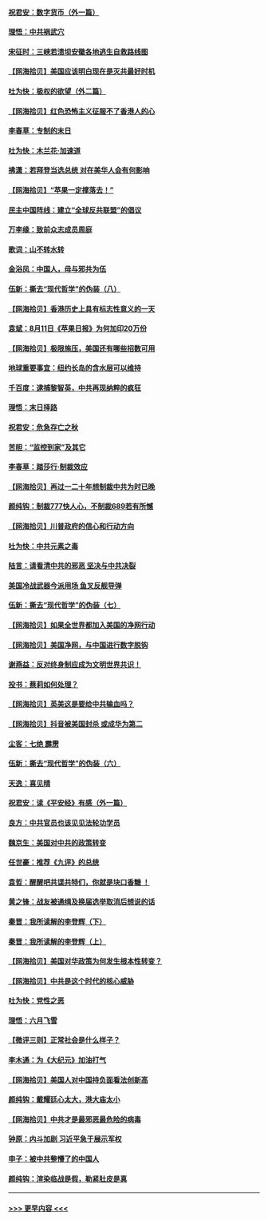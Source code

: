 #### [祝君安：数字货币（外一篇）](../pages/nsc993/n12334186.md?t=08160951) 
#### [理悟：中共祸武穴](../pages/nsc993/n12333962.md?t=08160951) 
#### [宋征时：三峡若溃坝安徽各地逃生自救路线图](../pages/nsc993/n12332450.md?t=08160951) 
#### [【网海拾贝】美国应该明白现在是灭共最好时机](../pages/nsc993/n12332313.md?t=08160951) 
#### [吐为快：极权的欲望（外二篇）](../pages/nsc993/n12332089.md?t=08160951) 
#### [【网海拾贝】红色恐怖主义征服不了香港人的心](../pages/nsc993/n12329296.md?t=08160951) 
#### [李春草：专制的末日](../pages/nsc993/n12329079.md?t=08160951) 
#### [吐为快：木兰花‧加速道](../pages/nsc993/n12327366.md?t=08160951) 
#### [拂潇：若拜登当选总统 对在美华人会有何影响](../pages/nsc993/n12295996.md?t=08160951) 
#### [【网海拾贝】“苹果一定撑落去！”](../pages/nsc993/n12326784.md?t=08160951) 
#### [民主中国阵线：建立“全球反共联盟”的倡议](../pages/nsc993/n12324177.md?t=08160951) 
#### [万李缘：致前众志成员周庭](../pages/nsc993/n12324635.md?t=08160951) 
#### [歌词：山不转水转](../pages/nsc993/n12324599.md?t=08160951) 
#### [金浴凤：中国人，毋与邪共为伍](../pages/nsc993/n12324257.md?t=08160951) 
#### [伍新：撕去“现代哲学”的伪装（八）](../pages/nsc993/n12324188.md?t=08160951) 
#### [【网海拾贝】香港历史上具有标志性意义的一天](../pages/nsc993/n12324021.md?t=08160951) 
#### [袁斌：8月11日《苹果日报》为何加印20万份](../pages/nsc993/n12323955.md?t=08160951) 
#### [【网海拾贝】极限施压，美国还有哪些招数可用](../pages/nsc993/n12322512.md?t=08160951) 
#### [地球重要事宜：纽约长岛的含水层可以维持](../pages/nsc993/n12321844.md?t=08160951) 
#### [千百度：逮捕黎智英，中共再现纳粹的疯狂](../pages/nsc993/n12321777.md?t=08160951) 
#### [理悟：末日择路](../pages/nsc993/n12320812.md?t=08160951) 
#### [祝君安：危急存亡之秋](../pages/nsc993/n12320795.md?t=08160951) 
#### [苦胆：“监控到家”及其它](../pages/nsc993/n12320751.md?t=08160951) 
#### [李春草：踏莎行·制裁效应](../pages/nsc993/n12318290.md?t=08160951) 
#### [【网海拾贝】再过一二十年想制裁中共为时已晚](../pages/nsc993/n12318195.md?t=08160951) 
#### [颜纯钩：制裁777快人心，不制裁689若有所憾](../pages/nsc993/n12316912.md?t=08160951) 
#### [【网海拾贝】川普政府的信心和行动方向](../pages/nsc993/n12316673.md?t=08160951) 
#### [吐为快：中共元素之毒](../pages/nsc993/n12316547.md?t=08160951) 
#### [陆言：请看清中共的邪恶 坚决与中共决裂](../pages/nsc993/n12315784.md?t=08160951) 
#### [美国冷战武器今派用场 鱼叉反舰导弹](../pages/nsc993/n12316258.md?t=08160951) 
#### [伍新：撕去“现代哲学”的伪装（七）](../pages/nsc993/n12315846.md?t=08160951) 
#### [【网海拾贝】如果全世界都加入美国的净网行动](../pages/nsc993/n12315588.md?t=08160951) 
#### [【网海拾贝】美国净网，与中国进行数字脱钩](../pages/nsc993/n12312813.md?t=08160951) 
#### [谢燕益：反对终身制应成为文明世界共识！](../pages/nsc993/n12310465.md?t=08160951) 
#### [投书：蔡莉如何处理？](../pages/nsc993/n12310224.md?t=08160951) 
#### [【网海拾贝】英美这是要给中共输血吗？](../pages/nsc993/n12307646.md?t=08160951) 
#### [【网海拾贝】抖音被美国封杀 或成华为第二](../pages/nsc993/n12305277.md?t=08160951) 
#### [尘客：七绝 霹雳](../pages/nsc993/n12304053.md?t=08160951) 
#### [伍新：撕去“现代哲学”的伪装（六）](../pages/nsc993/n12303243.md?t=08160951) 
#### [天逸：喜见晴](../pages/nsc993/n12303226.md?t=08160951) 
#### [祝君安：读《平安经》有感（外一篇）](../pages/nsc993/n12303170.md?t=08160951) 
#### [良方：中共官员也该见见法轮功学员](../pages/nsc993/n12302985.md?t=08160951) 
#### [魏京生：美国对中共的政策转变](../pages/nsc993/n12302929.md?t=08160951) 
#### [任世豪：推荐《九评》的总统](../pages/nsc993/n12302838.md?t=08160951) 
#### [袁哲：醒醒吧共谍共特们，你就是块口香糖 ！](../pages/nsc993/n12302678.md?t=08160951) 
#### [黄之锋：战友被通缉及换届选举取消后想说的话](../pages/nsc993/n12302681.md?t=08160951) 
#### [秦晋：我所读解的李登辉（下）](../pages/nsc993/n12302171.md?t=08160951) 
#### [秦晋：我所读解的李登辉（上）](../pages/nsc993/n12301979.md?t=08160951) 
#### [【网海拾贝】美国对华政策为何发生根本性转变？](../pages/nsc993/n12302091.md?t=08160951) 
#### [【网海拾贝】中共是这个时代的核心威胁](../pages/nsc993/n12300541.md?t=08160951) 
#### [吐为快：党性之恶](../pages/nsc993/n12300263.md?t=08160951) 
#### [理悟：六月飞雪](../pages/nsc993/n12300243.md?t=08160951) 
#### [【微评三则】正常社会是什么样子？](../pages/nsc993/n12300228.md?t=08160951) 
#### [李木通：为《大纪元》加油打气](../pages/nsc993/n12280363.md?t=08160951) 
#### [【网海拾贝】美国人对中国持负面看法创新高](../pages/nsc993/n12298720.md?t=08160951) 
#### [颜纯钩：戴耀廷心太大，港大庙太小](../pages/nsc993/n12297682.md?t=08160951) 
#### [【网海拾贝】中共才是最邪恶最危险的病毒](../pages/nsc993/n12296470.md?t=08160951) 
#### [钟原：内斗加剧 习近平急于展示军权](../pages/nsc993/n12292544.md?t=08160951) 
#### [申子：被中共整懵了的中国人](../pages/nsc993/n12291389.md?t=08160951) 
#### [颜纯钩：渲染临战是假，勒紧肚皮是真](../pages/nsc993/n12290945.md?t=08160951) 

----
#### [ >>> 更早内容 <<< ](../indexes/nsc993-earlier.md)
